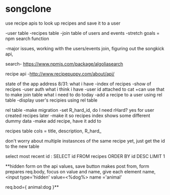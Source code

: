 # songclone


use recipe apis to look up recipes and save it to a user

-user table
-recipes table
-join table of users and events
-stretch goals = npm search function

-major issues, working with the users/events join, figuring out the songkick api,


search- https://www.npmjs.com/package/algoliasearch

recipe api -http://www.recipepuppy.com/about/api/

state of the app address 8/31:
what i have
-index of recipes
-show of recipes
-user auth
what i think i have
-user id attached to cat
  +can use that to make join table
what i need to do today
-add a recipe to a user using rel table
-display user's recipies using rel table


rel table
-make migration
-set R_hard_id, do I need rHard? yes for user created recipes later
-make it so recipes index shows some different dummy data
-make add recipe, have it add to

recipes table cols = title, description, R_hard_


don't worry about multiple instasnces of the same recipe yet, just get the id to the new table


select most recent id : SELECT id FROM recipes ORDER BY id DESC LIMIT 1

**hidden form on the api values, save button makes post from, form prepares req.body, focus on value and name, give each element name, <input type='hidden' value=<%dog%> name ='animal'

req.bod={
  animal:dog
  }**
